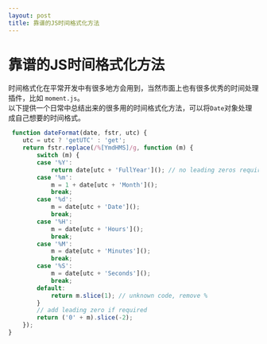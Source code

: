 ```yaml
---
layout: post
title: 靠谱的JS时间格式化方法
---
```


# 靠谱的JS时间格式化方法

时间格式化在平常开发中有很多地方会用到，当然市面上也有很多优秀的时间处理插件，比如 `moment.js`。  
以下提供一个日常中总结出来的很多用的时间格式化方法，可以将`Date`对象处理成自己想要的时间格式。

~~~javascript
 function dateFormat(date, fstr, utc) {
    utc = utc ? 'getUTC' : 'get';
    return fstr.replace(/%[YmdHMS]/g, function (m) {
        switch (m) {
        case '%Y':
            return date[utc + 'FullYear'](); // no leading zeros required
        case '%m':
            m = 1 + date[utc + 'Month']();
            break;
        case '%d':
            m = date[utc + 'Date']();
            break;
        case '%H':
            m = date[utc + 'Hours']();
            break;
        case '%M':
            m = date[utc + 'Minutes']();
            break;
        case '%S':
            m = date[utc + 'Seconds']();
            break;
        default:
            return m.slice(1); // unknown code, remove %
        }
        // add leading zero if required
        return ('0' + m).slice(-2);
    });
}
~~~